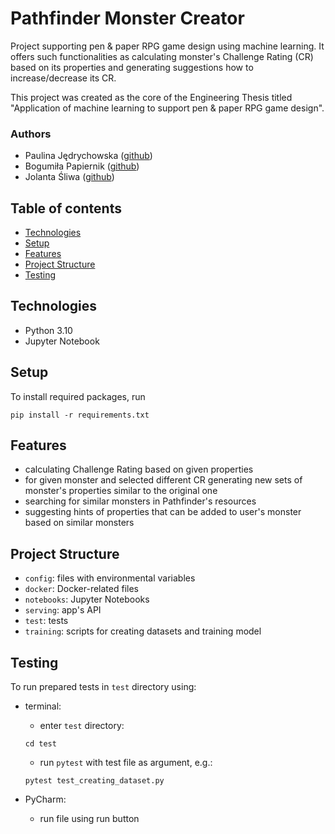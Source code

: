 # Pathfinder Monster Creator
Project supporting pen & paper RPG game design using machine learning. It offers such functionalities as calculating 
monster's Challenge Rating (CR) based on its properties and generating suggestions how to increase/decrease its CR.

This project was created as the core of the Engineering Thesis titled "Application of machine learning to support 
pen & paper RPG game design".

### Authors
* Paulina Jędrychowska ([github](https://github.com/Paulina100))
* Bogumiła Papiernik ([github](https://github.com/bogumilap))
* Jolanta Śliwa ([github](https://github.com/tunczyk101))

## Table of contents
* [Technologies](#technologies)
* [Setup](#setup)
* [Features](#features)
* [Project Structure](#project-structure)
* [Testing](#testing)

## Technologies
* Python 3.10
* Jupyter Notebook


## Setup
To install required packages, run

    pip install -r requirements.txt


## Features
* calculating Challenge Rating based on given properties
* for given monster and selected different CR generating new sets of monster's properties similar to the original one
* searching for similar monsters in Pathfinder's resources
* suggesting hints of properties that can be added to user's monster based on similar monsters

## Project Structure
* `config`: files with environmental variables
* `docker`: Docker-related files
* `notebooks`: Jupyter Notebooks
* `serving`: app's API
* `test`: tests
* `training`: scripts for creating datasets and training model

## Testing
To run prepared tests in `test` directory using:
* terminal: 
  * enter `test` directory:
  ```shell
  cd test
  ```
  * run `pytest` with test file as argument, e.g.:
  ```shell
  pytest test_creating_dataset.py
  ```

* PyCharm: 
  * run file using run button 
